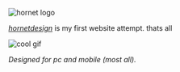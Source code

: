 ![hornet logo](images/hornet.png)


*[hornetdesign](https://hornetdesign.netlify.app/)* is my first website attempt. thats all

![cool gif](https://media.discordapp.net/attachments/486284970806083584/909724258849140756/amogus.gif)

*Designed for pc and mobile (most all).*
